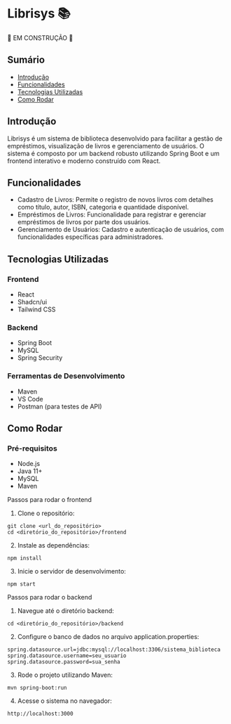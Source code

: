 # Librisys :books:

:construction: EM CONSTRUÇÃO :construction:

## Sumário
- [Introdução](#introducao)
- [Funcionalidades](#funcionalidades)
- [Tecnologias Utilizadas](#tech)
- [Como Rodar](#rodar)


<div id='introducao'/> 

## Introdução

Librisys é um sistema de biblioteca desenvolvido para facilitar a gestão de empréstimos, visualização de livros e gerenciamento de usuários. O sistema é composto por um backend robusto utilizando Spring Boot e um frontend interativo e moderno construído com React.

<div id='funcionalidades'/> 

## Funcionalidades

- Cadastro de Livros: Permite o registro de novos livros com detalhes como título, autor, ISBN, categoria e quantidade disponível.
- Empréstimos de Livros: Funcionalidade para registrar e gerenciar empréstimos de livros por parte dos usuários.
- Gerenciamento de Usuários: Cadastro e autenticação de usuários, com funcionalidades específicas para administradores.

<div id='tech'/> 

## Tecnologias Utilizadas

### Frontend
- React
- Shadcn/ui
- Tailwind CSS

### Backend
- Spring Boot
- MySQL
- Spring Security

### Ferramentas de Desenvolvimento
- Maven
- VS Code
- Postman (para testes de API)

<div id='rodar'/> 

## Como Rodar

### Pré-requisitos

- Node.js
- Java 11+
- MySQL
- Maven

Passos para rodar o frontend
1. Clone o repositório:
```
git clone <url_do_repositório>
cd <diretório_do_repositório>/frontend
```

2. Instale as dependências:
```
npm install
```

3. Inicie o servidor de desenvolvimento:
```
npm start
```

Passos para rodar o backend
1. Navegue até o diretório backend:
```
cd <diretório_do_repositório>/backend
```

2. Configure o banco de dados no arquivo application.properties:
```
spring.datasource.url=jdbc:mysql://localhost:3306/sistema_biblioteca
spring.datasource.username=seu_usuario
spring.datasource.password=sua_senha
```

3. Rode o projeto utilizando Maven:
```
mvn spring-boot:run
```

4. Acesse o sistema no navegador:
```
http://localhost:3000
```
